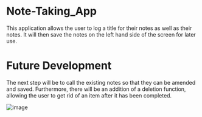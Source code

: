 # Note-Taking_App

This application allows the user to log a title for their notes as well as their notes. It will then save the notes on the left hand side of the screen for later use. 

# Future Development

The next step will be to call the existing notes so that they can be amended and saved. Furthermore, there will be an addition of a deletion function, allowing the user to get rid of an item after it has been completed. 

![image](https://user-images.githubusercontent.com/84113171/128584967-04992baa-fd41-4099-8252-afa070cc9938.png)
